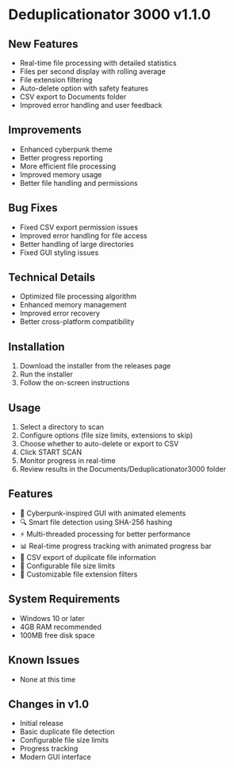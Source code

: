 # Deduplicationator 3000 v1.1.0

## New Features
- Real-time file processing with detailed statistics
- Files per second display with rolling average
- File extension filtering
- Auto-delete option with safety features
- CSV export to Documents folder
- Improved error handling and user feedback

## Improvements
- Enhanced cyberpunk theme
- Better progress reporting
- More efficient file processing
- Improved memory usage
- Better file handling and permissions

## Bug Fixes
- Fixed CSV export permission issues
- Improved error handling for file access
- Better handling of large directories
- Fixed GUI styling issues

## Technical Details
- Optimized file processing algorithm
- Enhanced memory management
- Improved error recovery
- Better cross-platform compatibility

## Installation
1. Download the installer from the releases page
2. Run the installer
3. Follow the on-screen instructions

## Usage
1. Select a directory to scan
2. Configure options (file size limits, extensions to skip)
3. Choose whether to auto-delete or export to CSV
4. Click START SCAN
5. Monitor progress in real-time
6. Review results in the Documents/Deduplicationator3000 folder

## Features
- 🎨 Cyberpunk-inspired GUI with animated elements
- 🔍 Smart file detection using SHA-256 hashing
- ⚡ Multi-threaded processing for better performance
- 📊 Real-time progress tracking with animated progress bar
- 💾 CSV export of duplicate file information
- 🎯 Configurable file size limits
- 🎨 Customizable file extension filters

## System Requirements
- Windows 10 or later
- 4GB RAM recommended
- 100MB free disk space

## Known Issues
- None at this time

## Changes in v1.0
- Initial release
- Basic duplicate file detection
- Configurable file size limits
- Progress tracking
- Modern GUI interface 